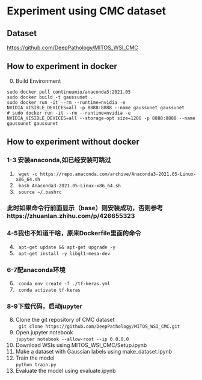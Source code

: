 # Experiment using CMC dataset

## Dataset

https://github.com/DeepPathology/MITOS_WSI_CMC  

## How to experiment in docker

0. Build Environment  

```
sudo docker pull continuumio/anaconda3:2021.05  
sudo docker build -t gaussunet .  
sudo docker run -it --rm --runtime=nvidia -e NVIDIA_VISIBLE_DEVICES=all -p 8888:8888 --name gaussunet gaussunet  
# sudo docker run -it --rm --runtime=nvidia -e NVIDIA_VISIBLE_DEVICES=all --storage-opt size=120G -p 8888:8888 --name gaussunet gaussunet  
```

## How to experiment without docker
### 1-3 安装anaconda,如已经安装可跳过
1. ` wget -c https://repo.anaconda.com/archive/Anaconda3-2021.05-Linux-x86_64.sh` 
2. ` bash Anaconda3-2021.05-Linux-x86_64.sh` 
3. ` source ~/.bashrc` 
### 此时如果命令行前面显示（base）则安装成功，否则参考https://zhuanlan.zhihu.com/p/426655323
### 4-5我也不知道干啥，原来Dockerfile里面的命令
4. ` apt-get update && apt-get upgrade -y` 
5. ` apt-get install -y libgl1-mesa-dev` 
### 6-7配anaconda环境
6. ` conda env create -f ./tf-keras.yml` 
7. ` conda activate tf-keras` 
### 8-9下载代码，启动jupyter
8. Clone the git repository of CMC dataset   
` git clone https://github.com/DeepPathology/MITOS_WSI_CMC.git`   
9. Open jupyter notebook  
`jupyter notebook --allow-root --ip 0.0.0.0`  
10. Download WSIs using MITOS_WSI_CMC/Setup.ipynb  
11. Make a dataset with Gaussian labels using make_dataset.ipynb  
12. Train the model  
`python train.py`  
13. Evaluate the model using evaluate.ipynb  
